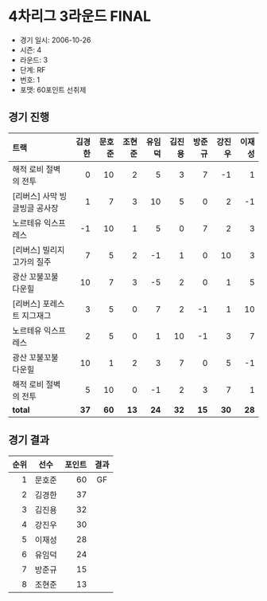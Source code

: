 # 4차리그 3라운드 FINAL

- 경기 일시: 2006-10-26
- 시즌: 4
- 라운드: 3
- 단계: RF
- 번호: 1
- 포맷: 60포인트 선취제





## 경기 진행

| 트랙 | 김경한 | 문호준 | 조현준 | 유임덕 | 김진용 | 방준규 | 강진우 | 이재성 |
|:---|---:|---:|---:|---:|---:|---:|---:|---:|
| 해적 로비 절벽의 전투 | 0 | 10 | 2 | 5 | 3 | 7 | -1 | 1 |
| [리버스] 사막 빙글빙글 공사장 | 1 | 7 | 3 | 10 | 5 | 0 | 2 | -1 |
| 노르테유 익스프레스 | -1 | 10 | 1 | 5 | 0 | 7 | 2 | 3 |
| [리버스] 빌리지 고가의 질주 | 7 | 5 | 2 | -1 | 1 | 0 | 10 | 3 |
| 광산 꼬불꼬불 다운힐 | 10 | 7 | 3 | -5 | 2 | 0 | 1 | 5 |
| [리버스] 포레스트 지그재그 | 3 | 5 | 0 | 7 | 2 | -1 | 1 | 10 |
| 노르테유 익스프레스 | 2 | 5 | 0 | 1 | 10 | -1 | 3 | 7 |
| 광산 꼬불꼬불 다운힐 | 10 | 1 | 2 | 3 | 7 | 0 | 5 | -1 |
| 해적 로비 절벽의 전투 | 5 | 10 | 0 | -1 | 2 | 3 | 7 | 1 |
| __total__ | __37__ | __60__ | __13__ | __24__ | __32__ | __15__ | __30__ | __28__ |




## 경기 결과

| 순위 | 선수 | 포인트 | 결과 |
|---:|:---:|---:|:---:|
| 1 | 문호준 | 60 | GF |
| 2 | 김경한 | 37 |  |
| 3 | 김진용 | 32 |  |
| 4 | 강진우 | 30 |  |
| 5 | 이재성 | 28 |  |
| 6 | 유임덕 | 24 |  |
| 7 | 방준규 | 15 |  |
| 8 | 조현준 | 13 |  |

